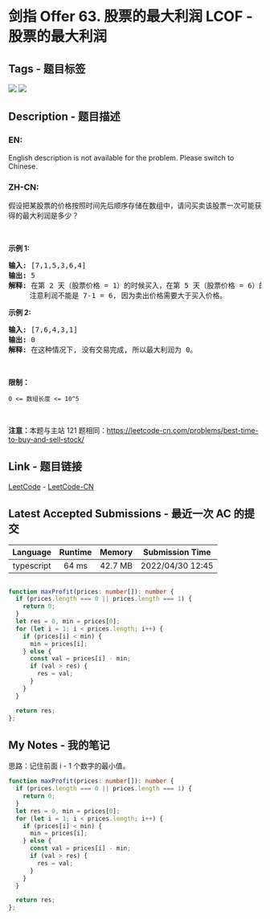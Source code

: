 
# 剑指 Offer 63. 股票的最大利润  LCOF - 股票的最大利润

## Tags - 题目标签

 <img src="https://img.shields.io/badge/Array-数组-blue.svg">   <img src="https://img.shields.io/badge/Dynamic Programming-动态规划-blue.svg">  


## Description - 题目描述

### EN:
English description is not available for the problem. Please switch to Chinese.

### ZH-CN:
<p>假设把某股票的价格按照时间先后顺序存储在数组中，请问买卖该股票一次可能获得的最大利润是多少？</p>

<p>&nbsp;</p>

<p><strong>示例 1:</strong></p>

<pre><strong>输入:</strong> [7,1,5,3,6,4]
<strong>输出:</strong> 5
<strong>解释: </strong>在第 2 天（股票价格 = 1）的时候买入，在第 5 天（股票价格 = 6）的时候卖出，最大利润 = 6-1 = 5 。
     注意利润不能是 7-1 = 6, 因为卖出价格需要大于买入价格。
</pre>

<p><strong>示例 2:</strong></p>

<pre><strong>输入:</strong> [7,6,4,3,1]
<strong>输出:</strong> 0
<strong>解释: </strong>在这种情况下, 没有交易完成, 所以最大利润为 0。</pre>

<p>&nbsp;</p>

<p><strong>限制：</strong></p>

<p><code>0 &lt;= 数组长度 &lt;= 10^5</code></p>

<p>&nbsp;</p>

<p><strong>注意：</strong>本题与主站 121 题相同：<a href="https://leetcode-cn.com/problems/best-time-to-buy-and-sell-stock/">https://leetcode-cn.com/problems/best-time-to-buy-and-sell-stock/</a></p>



## Link - 题目链接

[LeetCode](https://leetcode.com/problems/gu-piao-de-zui-da-li-run-lcof/description/)  -  [LeetCode-CN](https://leetcode.cn/problems/gu-piao-de-zui-da-li-run-lcof/description/)
## Latest Accepted Submissions - 最近一次 AC 的提交


| Language | Runtime | Memory | Submission Time |
|:---:|:---:|:---:|:---:|
| typescript  | 64 ms | 42.7 MB | 2022/04/30 12:45 |

```typescript

function maxProfit(prices: number[]): number {
  if (prices.length === 0 || prices.length === 1) {
    return 0;
  }
  let res = 0, min = prices[0];
  for (let i = 1; i < prices.length; i++) {
    if (prices[i] < min) {
      min = prices[i];
    } else {
      const val = prices[i] - min;
      if (val > res) {
        res = val;
      }
    }
  }

  return res;
};

```
## My Notes - 我的笔记


思路：记住前面 i - 1 个数字的最小值。

```typescript
function maxProfit(prices: number[]): number {
  if (prices.length === 0 || prices.length === 1) {
    return 0;
  }
  let res = 0, min = prices[0];
  for (let i = 1; i < prices.length; i++) {
    if (prices[i] < min) {
      min = prices[i];
    } else {
      const val = prices[i] - min;
      if (val > res) {
        res = val;
      }
    }
  }

  return res;
};
```

